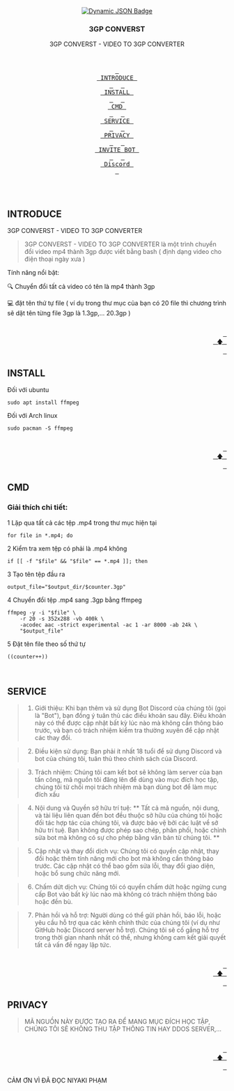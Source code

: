 <div align = center>
    <a href="https://discord.gg/AYbJ9MJez7">
<img alt="Dynamic JSON Badge" src="https://cdn1.iconfinder.com/data/icons/hawcons/32/699818-icon-55-file-3gp-512.png">
    </a>
</div>
  <h3 align="center">3GP CONVERST</h3>

  <p align="center">
    3GP CONVERST - VIDEO TO 3GP CONVERTER</p>

<div align="center">
<br>

  <a href="#INTRODUCE"><kbd> <br> INTRODUCE <br> </kbd></a>&ensp;&ensp;
  <a href="#INSTALL"><kbd> <br> INSTALL <br> </kbd></a>&ensp;&ensp;
  <a href="#CMD"><kbd> <br> CMD <br> </kbd></a>&ensp;&ensp;
  <a href="#SERVICE"><kbd> <br> SERVICE <br> </kbd></a>&ensp;&ensp;
  <a href="#PRIVACY"><kbd> <br> PRIVACY <br> </kbd></a>&ensp;&ensp;
  <a href="https://discord.com/oauth2/authorize?client_id=1289528997088067606&permissions=2048&response_type=code&redirect_uri=https%3A%2F%2Fdiscord.com%2Foauth2%2Fauthorize%3Fclient_id%3D1289528997088067606%26permissions%3D8%26integration_type%3D0%26scope%3Dbot&integration_type=0&scope=bot+applications.commands.permissions.update"><kbd> <br> INVITE BOT <br> </kbd></a>&ensp;&ensp;
  <a href="https://discord.gg/te5eGwJZMU"><kbd> <br> Discord <br> </kbd></a>

  </div><br><br>

## INTRODUCE
3GP CONVERST - VIDEO TO 3GP CONVERTER

> 3GP CONVERST - VIDEO TO 3GP CONVERTER là một trình chuyển đổi video mp4 thành 3gp được viết bằng bash ( định dạng video cho điện thoại ngày xưa )

Tính năng nổi bật:

🔍 Chuyển đổi tất cả video có tên là mp4 thành 3gp

💻 đặt tên thứ tự file ( ví dụ trong thư mục của bạn có 20 file thì chương trình sẽ dặt tên từng file 3gp là 1.3gp,... 20.3gp )

<div align="right">
  <br>
  <a href="#-design-by-t2"><kbd> <br> 🡅 <br> </kbd></a>
</div>

## INSTALL 

Đối với ubuntu

```shell
sudo apt install ffmpeg
```

Đối với Arch linux
```shell
sudo pacman -S ffmpeg
```

<div align="right">
  <br>
  <a href="#-design-by-t2"><kbd> <br> 🡅 <br> </kbd></a>
</div>

## CMD

### Giải thích chi tiết:

1 Lặp qua tất cả các tệp .mp4 trong thư mục hiện tại
```shell
for file in *.mp4; do
```

2 Kiểm tra xem tệp có phải là .mp4 không
```shell
if [[ -f "$file" && "$file" == *.mp4 ]]; then

```

3 Tạo tên tệp đầu ra
```shell
output_file="$output_dir/$counter.3gp"
```

4 Chuyển đổi tệp .mp4 sang .3gp bằng ffmpeg 
```shell
ffmpeg -y -i "$file" \
    -r 20 -s 352x288 -vb 400k \
    -acodec aac -strict experimental -ac 1 -ar 8000 -ab 24k \
    "$output_file"
```

5 Đặt tên file theo số thứ tự
```shell
((counter++))
```
<div align="right">
  <br>
</div>

## SERVICE
> 1. Giới thiệu: Khi bạn thêm và sử dụng Bot Discord của chúng tôi (gọi là "Bot"), bạn đồng ý tuân thủ các điều khoản sau đây. Điều khoản này có thể được cập nhật bất kỳ lúc nào mà không cần thông báo trước, và bạn có trách nhiệm kiểm tra thường xuyên để cập nhật các thay đổi. 

>2. Điều kiện sử dụng: Bạn phải ít nhất 18 tuổi để sử dụng Discord và bot của chúng tôi, tuân thủ theo chính sách của Discord.

>3. Trách nhiệm: Chúng tôi cam kết bot sẽ không làm server của bạn tấn công, mã nguồn tôi đăng lên để dùng vào mục đích học tập, chúng tôi từ chối mọi trách nhiệm mà bạn dùng bot để làm mục đích xấu

>4. Nội dung và Quyền sở hữu trí tuệ:
** Tất cả mã nguồn, nội dung, và tài liệu liên quan đến bot đều thuộc sở hữu của chúng tôi hoặc đối tác hợp tác của chúng tôi, và được bảo vệ bởi các luật về sở hữu trí tuệ. Bạn không được phép sao chép, phân phối, hoặc chỉnh sửa bot mà không có sự cho phép bằng văn bản từ chúng tôi. **

>5. Cập nhật và thay đổi dịch vụ: Chúng tôi có quyền cập nhật, thay đổi hoặc thêm tính năng mới cho bot mà không cần thông báo trước. Các cập nhật có thể bao gồm sửa lỗi, thay đổi giao diện, hoặc bổ sung chức năng mới.

>6. Chấm dứt dịch vụ: Chúng tôi có quyền chấm dứt hoặc ngừng cung cấp Bot vào bất kỳ lúc nào mà không có trách nhiệm thông báo hoặc đền bù.

>7. Phản hồi và hỗ trợ: Người dùng có thể gửi phản hồi, báo lỗi, hoặc yêu cầu hỗ trợ qua các kênh chính thức của chúng tôi (ví dụ như GitHub hoặc Discord server hỗ trợ). Chúng tôi sẽ cố gắng hỗ trợ trong thời gian nhanh nhất có thể, nhưng không cam kết giải quyết tất cả vấn đề ngay lập tức. 

<div align="right">
  <br>
  <a href="#-design-by-t2"><kbd> <br> 🡅 <br> </kbd></a>
</div>

## PRIVACY
> MÃ NGUỒN NÀY ĐƯỢC TẠO RA ĐỂ MANG MỤC ĐÍCH HỌC TẬP, CHÚNG TÔI SẼ KHÔNG THU TẬP THÔNG TIN HAY DDOS SERVER,...

<div align="right">
  <br>
  <a href="#-design-by-t2"><kbd> <br> 🡅 <br> </kbd></a>
</div>

CẢM ƠN VÌ ĐÃ ĐỌC
NIYAKI PHẠM
